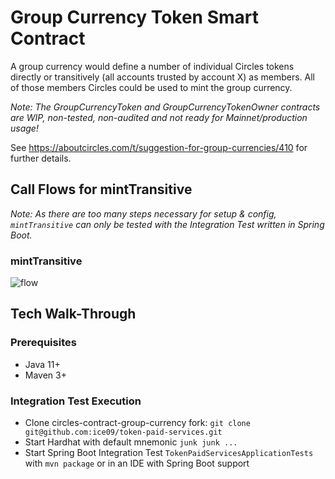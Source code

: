 # Group Currency Token Smart Contract

A group currency would define a number of individual Circles tokens directly or transitively (all accounts trusted by account X) as members. All of those members Circles could be used to mint the group currency.

_Note: The GroupCurrencyToken and GroupCurrencyTokenOwner contracts are WIP, non-tested, non-audited and not ready for Mainnet/production usage!_

See https://aboutcircles.com/t/suggestion-for-group-currencies/410 for further details.

## Call Flows for mintTransitive

_Note: As there are too many steps necessary for setup & config, `mintTransitive` can only be tested with the Integration Test written in Spring Boot._

### mintTransitive

![flow](https://drive.google.com/uc?export=view&id=15Mas10wGK6JsEMpPxWS0RxOPZypWvqPO)

## Tech Walk-Through

### Prerequisites

* Java 11+
* Maven 3+

### Integration Test Execution

* Clone circles-contract-group-currency fork: `git clone git@github.com:ice09/token-paid-services.git`
* Start Hardhat with default mnemonic `junk junk ...`
* Start Spring Boot Integration Test `TokenPaidServicesApplicationTests` with `mvn package` or in an IDE with Spring Boot support

